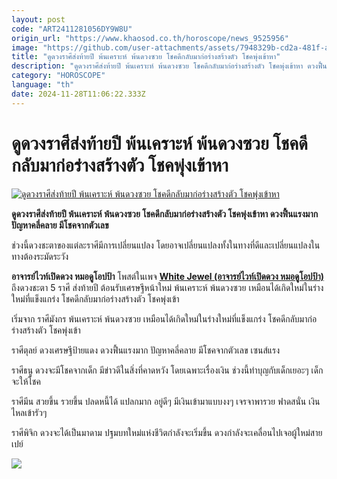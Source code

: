```yaml
---
layout: post
code: "ART2411281056DY9W8U"
origin_url: "https://www.khaosod.co.th/horoscope/news_9525956"
image: "https://github.com/user-attachments/assets/7948329b-cd2a-481f-af9a-89b2eca915bb"
title: "ดูดวงราศีส่งท้ายปี พ้นเคราะห์ พ้นดวงซวย โชคดีกลับมาก่อร่างสร้างตัว โชคพุ่งเข้าหา"
description: "ดูดวงราศีส่งท้ายปี พ้นเคราะห์ พ้นดวงซวย โชคดีกลับมาก่อร่างสร้างตัว โชคพุ่งเข้าหา ดวงฟื้นแรงมาก ปัญหาคลี่คลาย มีโชคจากตัวเลข "
category: "HOROSCOPE"
language: "th"
date: 2024-11-28T11:06:22.333Z
---
```


# ดูดวงราศีส่งท้ายปี พ้นเคราะห์ พ้นดวงซวย โชคดีกลับมาก่อร่างสร้างตัว โชคพุ่งเข้าหา

[![ดูดวงราศีส่งท้ายปี พ้นเคราะห์ พ้นดวงซวย โชคดีกลับมาก่อร่างสร้างตัว โชคพุ่งเข้าหา](https://www.khaosod.co.th/wpapp/uploads/2024/11/Horoscope856-3.jpg "ดูดวงราศีส่งท้ายปี พ้นเคราะห์ พ้นดวงซวย โชคดีกลับมาก่อร่างสร้างตัว โชคพุ่งเข้าหา")](https://www.khaosod.co.th/wpapp/uploads/2024/11/Horoscope856-3.jpg)

**ดูดวงราศีส่งท้ายปี พ้นเคราะห์ พ้นดวงซวย โชคดีกลับมาก่อร่างสร้างตัว โชคพุ่งเข้าหา ดวงฟื้นแรงมาก ปัญหาคลี่คลาย มีโชคจากตัวเลข**

ช่วงนี้ดวงชะตาของแต่ละราศีมีการเปลี่ยนแปลง โดยอาจเปลี่ยนแปลงทั้งในทางที่ดีและเปลี่ยนแปลงในทางต้องระมัดระวัง

**อาจารย์ไวท์เปิดดวง หมอดูโอปป้า** โพสต์ในเพจ [**White Jewel (อาจารย์ไวท์เปิดดวง หมอดูโอปป้า)**](https://www.facebook.com/WhiteJewel6) ถึงดวงชะตา 5 ราศี ส่งท้ายปี ต้อนรับเศรษฐีหน้าใหม่ พ้นเคราะห์ พ้นดวงซวย เหมือนได้เกิดใหม่ในร่างใหม่ที่แข็งแกร่ง โชคดีกลับมาก่อร่างสร้างตัว โชคพุ่งเข้า

เริ่มจาก ราศีมังกร พ้นเคราะห์ พ้นดวงซวย เหมือนได้เกิดใหม่ในร่างใหม่ที่แข็งแกร่ง โชคดีกลับมาก่อร่างสร้างตัว โชคพุ่งเข้า

ราศีตุลย์ ดวงเศรษฐีป้ายแดง ดวงฟื้นแรงมาก ปัญหาคลี่คลาย มีโชคจากตัวเลข เซนส์แรง

ราศีธนู ดวงจะมีโชคจากเด็ก มีข่าวดีในสิ่งที่คาดหวัง โดยเฉพาะเรื่องเงิน ช่วงนี้ทำบุญกับเด็กเยอะๆ เด็กจะให้โชค

ราศีมีน สวยขึ้น รวยขึ้น ปลดหนี้ได้ แปลกมาก อยู่ดีๆ มีเงินเข้ามาแบบงงๆ เจรจาพารวย ฟาดสนั่น เงินไหลเข้ารัวๆ

ราศีพิจิก ดวงจะได้เป็นมาดาม ปฐมบทใหม่แห่งชีวิตกำลังจะเริ่มขึ้น ดวงกำลังจะเคลื่อนไปเจอผู้ใหม่สายเปย์

[![](https://www.khaosod.co.th/wpapp/uploads/2024/11/Horoscope856-2.jpg)](https://www.khaosod.co.th/wpapp/uploads/2024/11/Horoscope856-2.jpg)

